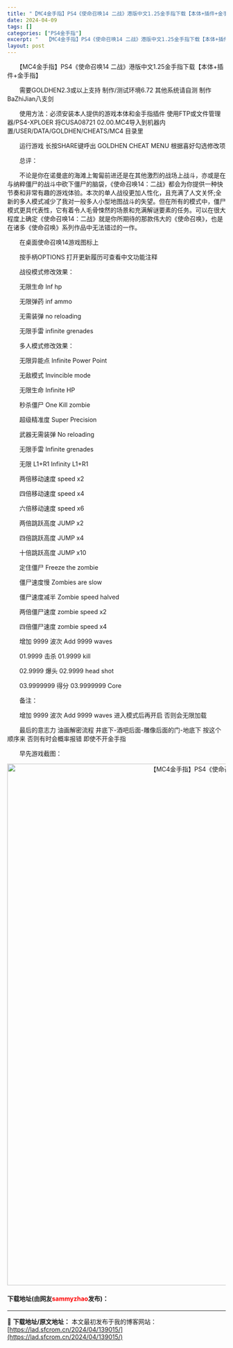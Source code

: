 ```yaml
---
title: "【MC4金手指】PS4《使命召唤14 二战》港版中文1.25金手指下载【本体+插件+金手指】"
date: 2024-04-09
tags: []
categories: ["PS4金手指"]
excerpt: "　　【MC4金手指】PS4《使命召唤14 二战》港版中文1.25金手指下载【本体+插件+金手指】 　　需要GOLDHEN2.3或以上支持 制作/测试环境6.72 其他系统请自测 制作 BaZhiJian八支剑 　　使用方法：必须安装本人提供的游戏本体和金手指插件 使用FTP或文件管理器/PS4-XP&hellip;"
layout: post
---
```


 <p>　　【MC4金手指】PS4《使命召唤14 二战》港版中文1.25金手指下载【本体+插件+金手指】</p> <p>　　需要GOLDHEN2.3或以上支持 制作/测试环境6.72 其他系统请自测 制作 BaZhiJian八支剑</p> <p>　　使用方法：必须安装本人提供的游戏本体和金手指插件 使用FTP或文件管理器/PS4-XPLOER 将CUSA08721 02.00.MC4导入到机器内置/USER/DATA/GOLDHEN/CHEATS/MC4 目录里</p> <p>　　运行游戏 长按SHARE键呼出 GOLDHEN CHEAT MENU 根据喜好勾选修改项</p> <p>　　总评：</p> <p>　　不论是你在诺曼底的海滩上匍匐前进还是在其他激烈的战场上战斗，亦或是在与纳粹僵尸的战斗中砍下僵尸的脑袋，《使命召唤14：二战》都会为你提供一种快节奏和非常有趣的游戏体验。本次的单人战役更加人性化，且充满了人文关怀;全新的多人模式减少了我对一般多人小型地图战斗的失望。但在所有的模式中，僵尸模式更具代表性，它有着令人毛骨悚然的场景和充满解谜要素的任务。可以在很大程度上确定《使命召唤14：二战》就是你所期待的那款伟大的《使命召唤》，也是在诸多《使命召唤》系列作品中无法错过的一作。</p> <p>　　在桌面使命召唤14游戏图标上</p> <p>　　按手柄OPTIONS 打开更新履历可查看中文功能注释</p> <p>　　战役模式修改效果：</p> <p>　　无限生命 Inf hp</p> <p>　　无限弹药 inf ammo</p> <p>　　无需装弹 no reloading</p> <p>　　无限手雷 infinite grenades</p> <p>　　多人模式修改效果：</p> <p>　　无限异能点 Infinite Power Point</p> <p>　　无敌模式 Invincible mode</p> <p>　　无限生命 Infinite HP</p> <p>　　秒杀僵尸 One Kill zombie</p> <p>　　超级精准度 Super Precision</p> <p>　　武器无需装弹 No reloading</p> <p>　　无限手雷 Infinite grenades</p> <p>　　无限 L1+R1 Infinity L1+R1</p> <p>　　两倍移动速度 speed x2</p> <p>　　四倍移动速度 speed x4</p> <p>　　六倍移动速度 speed x6</p> <p>　　两倍跳跃高度 JUMP x2</p> <p>　　四倍跳跃高度 JUMP x4</p> <p>　　十倍跳跃高度 JUMP x10</p> <p>　　定住僵尸 Freeze the zombie</p> <p>　　僵尸速度慢 Zombies are slow</p> <p>　　僵尸速度减半 Zombie speed halved</p> <p>　　两倍僵尸速度 zombie speed x2</p> <p>　　四倍僵尸速度 zombie speed x4</p> <p>　　增加 9999 波次 Add 9999 waves</p> <p>　　01.9999 击杀 01.9999 kill</p> <p>　　02.9999 爆头 02.9999 head shot</p> <p>　　03.9999999 得分 03.9999999 Core</p> <p>　　备注：</p> <p>　　增加 9999 波次 Add 9999 waves 进入模式后再开启 否则会无限加载</p> <p>　　最后的意志力 油画解密流程 井底下-酒吧后面-雕像后面的门-地底下 按这个顺序来 否则有时会概率报错 即使不开金手指</p> <p>　　早先游戏截图：</p> <p align="center"><img align="" border="0" src="https://lad.sfcrom.cn/wp-content/uploads/2024/04/20240409_6614ebe24eb7c.webp" width="1200" alt="【MC4金手指】PS4《使命召唤14 二战》港版中文1.25金手指下载【本体+插件+金手指】" /></p> <p><h4>下载地址(由网友<font color="red">sammyzhao</font>发布)：</h4></p> 

---
📖 **下载地址/原文地址：** 本文最初发布于我的博客网站：[https://lad.sfcrom.cn/2024/04/139015/](https://lad.sfcrom.cn/2024/04/139015/)
